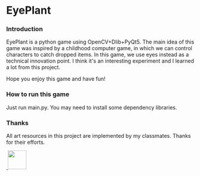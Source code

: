 # EyePlant

### Introduction
EyePlant is a python game using OpenCV+Dlib+PyQt5. The main idea of this game was inspired by a childhood computer game, in which we can control characters to catch dropped items. In this game, we use eyes instead as a technical innovation point. I think it's an interesting experiment and I learned a lot from this project.

Hope you enjoy this game and have fun!

### How to run this game
Just run main.py. You may need to install some dependency libraries.

### Thanks 
All art resources in this project are implemented by my classmates. Thanks for their efforts.

<a href="https://github.com/leafsun">
​    <img src="https://avatars0.githubusercontent.com/u/54317639?s=400&v=4" width="50px">
</a>
